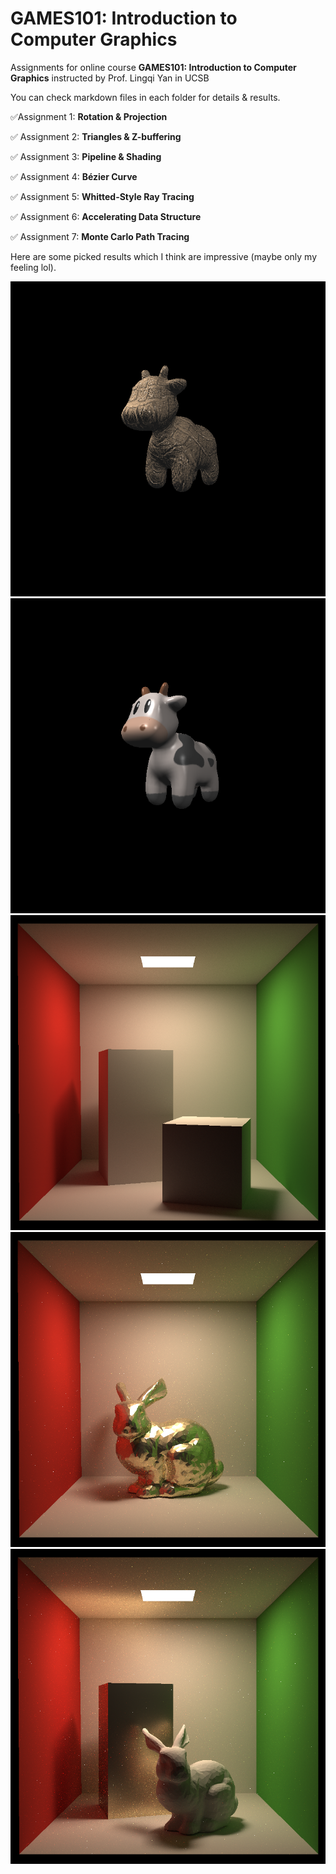 # GAMES101: Introduction to Computer Graphics

Assignments for online course **GAMES101: Introduction to Computer Graphics** instructed by Prof. Lingqi Yan in UCSB

You can check markdown files in each folder for details & results.



:white_check_mark: ​Assignment 1: **Rotation & Projection**

:white_check_mark: Assignment 2: **Triangles & Z-buffering**

:white_check_mark: Assignment 3: **Pipeline & Shading**

:white_check_mark: Assignment 4: **Bézier Curve**

:white_check_mark: Assignment 5: **Whitted-Style Ray Tracing**

:white_check_mark: Assignment 6: **Accelerating Data Structure**

:white_check_mark: Assignment 7: **Monte Carlo Path Tracing**



Here are some picked results which I think are impressive (maybe only my feeling lol).

<img src="https://github.com/TaKeTube/GAMES-101/blob/master/Assignment3/Code/result/2_interporation_correct.png?raw=true" style="zoom:80%;" />

<img src="https://github.com/TaKeTube/GAMES-101/blob/master/Assignment3/Code/result/2.png?raw=true" style="zoom:80%;" />



<img src="https://github.com/TaKeTube/GAMES-101/blob/master/Assignment7/Code/results/19.png?raw=true" style="zoom:80%;" />

<img src="https://github.com/TaKeTube/GAMES-101/blob/master/Assignment7/Code/results/62.png?raw=true" alt="62" style="zoom:80%;" />

<img src="https://github.com/TaKeTube/GAMES-101/blob/master/Assignment7/Code/results/61.png?raw=true" alt="61" style="zoom:80%;" />